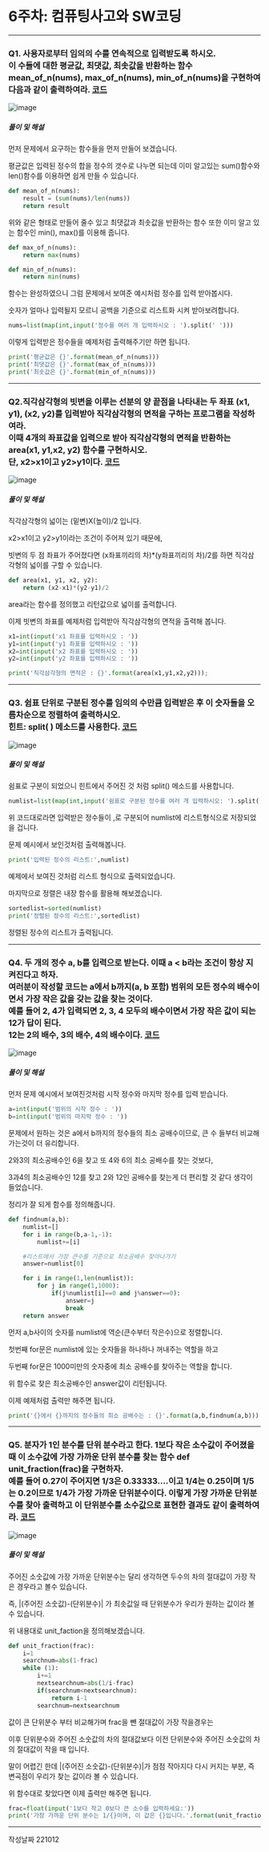 # 6주차: 컴퓨팅사고와 SW코딩
***

### Q1. 사용자로부터 임의의 수를 연속적으로 입력받도록 하시오. <br>이 수들에 대한 평균값, 최댓값, 최솟값을 반환하는 함수 mean_of_n(nums), max_of_n(nums), min_of_n(nums)을 구현하여 다음과 같이 출력하여라. [코드](https://github.com/Piribu-Is-A-Man/Computer-Thinking-SW-Cording/blob/master/6%EC%A3%BC%EC%B0%A8/EXERCISE/Q1.py)

![image](https://user-images.githubusercontent.com/114078946/195338415-cfe26f25-ce43-42b5-9aca-f1eda8f53d07.png)

##### 풀이 및 해설
먼저 문제에서 요구하는 함수들을 먼저 만들어 보겠습니다.


평균값은 입력된 정수의 합을 정수의 갯수로 나누면 되는데 이미 알고있는 sum()함수와 len()함수를 이용하면 쉽게 만들 수 있습니다.
```python
def mean_of_n(nums):
    result = (sum(nums)/len(nums))
    return result
```
위와 같은 형태로 만들어 줄수 있고 최댓값과 최솟값을 반환하는 함수 또한 이미 알고 있는 함수인 min(), max()를 이용해 줍니다.
```python
def max_of_n(nums):
    return max(nums)

def min_of_n(nums):
    return min(nums)
```
함수는 완성하였으니 그럼 문제에서 보여준 예시처럼 정수를 입력 받아봅시다.

숫자가 얼마나 입력될지 모르니 공백을 기준으로 리스트화 시켜 받아보려합니다.

```python
nums=list(map(int,input('정수를 여러 개 입력하시오 : ').split(' ')))
```

이렇게 입력받은 정수들을 예제처럼 출력해주기만 하면 됩니다.
```python
print('평균값은 {}'.format(mean_of_n(nums)))
print('최댓값은 {}'.format(max_of_n(nums)))
print('최솟값은 {}'.format(min_of_n(nums)))
```

***
### Q2.직각삼각형의 빗변을 이루는 선분의 양 끝점을 나타내는 두 좌표 (x1, y1), (x2, y2)를 입력받아 직각삼각형의 면적을 구하는 프로그램을 작성하여라. <br>이때 4개의 좌표값을 입력으로 받아 직각삼각형의 면적을 반환하는 area(x1, y1,x2, y2) 함수를 구현하시오.<br> 단, x2>x1이고 y2>y1이다. [코드](https://github.com/Piribu-Is-A-Man/Computer-Thinking-SW-Cording/blob/master/6%EC%A3%BC%EC%B0%A8/EXERCISE/Q2.py)

![image](https://user-images.githubusercontent.com/114078946/195340790-6bc21601-4b44-42b9-8aba-d831e5999874.png)

##### 풀이 및 해설
직각삼각형의 넓이는 (밑변)X(높이)/2 입니다.

x2>x1이고 y2>y1이라는 조건이 주어져 있기 때문에,

빗변의 두 점 좌표가 주어졌다면 (x좌표끼리의 차)*(y좌표끼리의 차)/2를 하면 직각삼각형의 넓이를 구할 수 있습니다.

```python
def area(x1, y1, x2, y2):
    return (x2-x1)*(y2-y1)/2
```
area라는 함수를 정의했고 리턴값으로 넓이를 출력합니다.

이제 빗변의 좌표를 예제처럼 입력받아 직각삼각형의 면적을 출력해 봅니다.

```python
x1=int(input('x1 좌표를 입력하시오 : '))
y1=int(input('y1 좌표를 입력하시오 : '))
x2=int(input('x2 좌표를 입력하시오 : '))
y2=int(input('y2 좌표를 입력하시오 : '))

print('직각삼각형의 면적은 : {}'.format(area(x1,y1,x2,y2)));
```

***

### Q3. 쉼표 단위로 구분된 정수를 임의의 수만큼 입력받은 후 이 숫자들을 오름차순으로 정렬하여 출력하시오. <br>힌트: split( ) 메소드를 사용한다. [코드](https://github.com/Piribu-Is-A-Man/Computer-Thinking-SW-Cording/blob/master/6%EC%A3%BC%EC%B0%A8/EXERCISE/Q3.py)

![image](https://user-images.githubusercontent.com/114078946/195342044-f55ed894-8ce7-4a80-8092-930a2a789ca1.png)

##### 풀이 및 해설

쉼표로 구분이 되었으니 힌트에서 주어진 것 처럼 split() 메소드를 사용합니다.
```python
numlist=list(map(int,input('쉼표로 구분된 정수를 여러 개 입력하시오: ').split(',')))
```
위 코드대로라면 입력받은 정수들이 ,로 구분되어 numlist에 리스트형식으로 저장되었을 겁니다.

문제 예시에서 보인것처럼 출력해봅니다.

```python
print('입력된 정수의 리스트:',numlist)
```
예제에서 보여진 것처럼 리스트 형식으로 출력되었습니다.

마지막으로 정렬은 내장 함수를 활용해 해보겠습니다.

```python
sortedlist=sorted(numlist)
print('정렬된 정수의 리스트:',sortedlist)
```
정렬된 정수의 리스트가 출력됩니다.

***

### Q4.	두 개의 정수 a, b를 입력으로 받는다. 이때 a < b라는 조건이 항상 지켜진다고 하자. <br>여러분이 작성할 코드는 a에서 b까지(a, b 포함) 범위의 모든 정수의 배수이면서 가장 작은 값을 갖는 값을 찾는 것이다. <br>예를 들어 2, 4가 입력되면 2, 3, 4 모두의 배수이면서 가장 작은 값이 되는 12가 답이 된다. <br>12는 2의 배수, 3의 배수, 4의 배수이다. [코드](https://github.com/Piribu-Is-A-Man/Computer-Thinking-SW-Cording/blob/master/6%EC%A3%BC%EC%B0%A8/EXERCISE/Q4.py)

![image](https://user-images.githubusercontent.com/114078946/195343066-f1741759-e762-43e3-a69e-31c72310c3e5.png)

##### 풀이 및 해설

먼저 문제 예시에서 보여진것처럼 시작 정수와 마지막 정수를 입력 받습니다.

```python
a=int(input('범위의 시작 정수 : '))
b=int(input('범위의 마지막 정수 : '))
```

문제에서 원하는 것은 a에서 b까지의 정수들의 최소 공배수이므로, 큰 수 들부터 비교해 가는것이 더 유리합니다.

2와3의 최소공배수인 6을 찾고 또 4와 6의 최소 공배수를 찾는 것보다,

3과4의 최소공배수인 12를 찾고 2와 12인 공배수를 찾는게 더 편리할 것 같다 생각이 들었습니다.

정리가 잘 되게 함수를 정의해줍니다.

```python
def findnum(a,b):
    numlist=[]
    for i in range(b,a-1,-1):
        numlist+=[i]

    #리스트에서 가장 큰수를 기준으로 최소공배수 찾아나가기
    answer=numlist[0]

    for i in range(1,len(numlist)):
        for j in range(1,1000):
            if(j%numlist[i]==0 and j%answer==0):
                answer=j
                break
    return answer
```
먼저 a,b사이의 숫자를 numlist에 역순(큰수부터 작은수)으로 정렬합니다.

첫번째 for문은 numlist에 있는 숫자들을 하나하나 꺼내주는 역할을 하고

두번째 for문은 1000미만의 숫자중에 최소 공배수를 찾아주는 역할을 합니다.

위 함수로 찾은 최소공배수인 answer값이 리턴됩니다.

이제 예제처럼 출력만 해주면 됩니다.

```python
print('{}에서 {}까지의 정수들의 최소 공배수는 : {}'.format(a,b,findnum(a,b)))
```

***

### Q5.	분자가 1인 분수를 단위 분수라고 한다. 1보다 작은 소수값이 주어졌을 때 이 소수값에 가장 가까운 단위 분수를 찾는 함수 def unit_fraction(frac)을 구현하자. <br>예를 들어 0.27이 주어지면 1/3은 0.33333….이고 1/4는 0.25이며 1/5는 0.2이므로 1/4가 가장 가까운 단위분수이다. 이렇게 가장 가까운 단위분수를 찾아 출력하고 이 단위분수를 소수값으로 표현한 결과도 같이 출력하여라. [코드](https://github.com/Piribu-Is-A-Man/Computer-Thinking-SW-Cording/blob/master/6%EC%A3%BC%EC%B0%A8/EXERCISE/Q5.py)

![image](https://user-images.githubusercontent.com/114078946/195344550-cbfd297f-38f0-4bf5-ac2a-90e58f00d4cc.png)

##### 풀이 및 해설

주어진 소숫값에 가장 가까운 단위분수는 달리 생각하면 두수의 차의 절대값이 가장 작은 경우라고 볼수 있습니다.

즉, |(주어진 소숫값)-(단위분수)| 가 최솟값일 때 단위분수가 우리가 원하는 값이라 볼 수 있습니다.

위 내용대로 unit_faction을 정의해보겠습니다.

```python
def unit_fraction(frac):
    i=1
    searchnum=abs(1-frac)
    while (1):
        i+=1
        nextsearchnum=abs(1/i-frac)
        if(searchnum<nextsearchnum):
            return i-1
        searchnum=nextsearchnum
```

값이 큰 단위분수 부터 비교해가며 frac을 뺀 절대값이 가장 작을경우는

이후 단위분수와 주어진 소숫값의 차의 절대값보다 이전 단위분수와 주어진 소숫값의 차의 절대값이 작을 때 입니다.

말이 어렵긴 한데 |(주어진 소숫값)-(단위분수)|가 점점 작아지다 다시 커지는 부분, 즉 변곡점이 우리가 찾는 값이라 볼 수 있습니다.

위 함수대로 찾았다면 이제 출력만 해주면 됩니다.

```python
frac=float(input('1보다 작고 0보다 큰 소수를 입력하세요:'))
print('가장 가까운 단위 분수는 1/{}이며, 이 값은 {}입니다.'.format(unit_fraction(frac),1/unit_fraction(frac)))
```

***

작성날짜 221012







